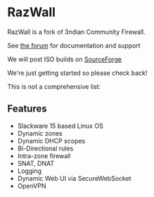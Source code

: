 # RazWall

RazWall is a fork of 3ndian Community Firewall.

See [the forum](https://razwall.com/forum) for documentation and support

We will post ISO builds on [SourceForge](https://sourceforge.net/projects/razwall/)

We're just getting started so please check back!

This is not a comprehensive list:

## Features
* Slackware 15 based Linux OS
* Dynamic zones
* Dynamic DHCP scopes
* Bi-Directional rules
* Intra-zone firewall
* SNAT, DNAT
* Logging
* Dynamic Web UI via SecureWebSocket
* OpenVPN
